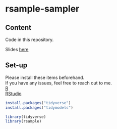 # rsample-sampler  

## Content  


Code in this repository.  

Slides [here](https://speakerdeck.com/statsfan/rsample-sampler)



## Set-up   

Please install these items beforehand.  
If you have any issues, feel free to reach out to me.   
[R](https://cran.rstudio.com)  
[RStudio](https://www.rstudio.com/products/rstudio/download/)	

```R
install.packages("tidyverse")
install.packages("tidymodels")

library(tidyverse)
library(rsample)
```
